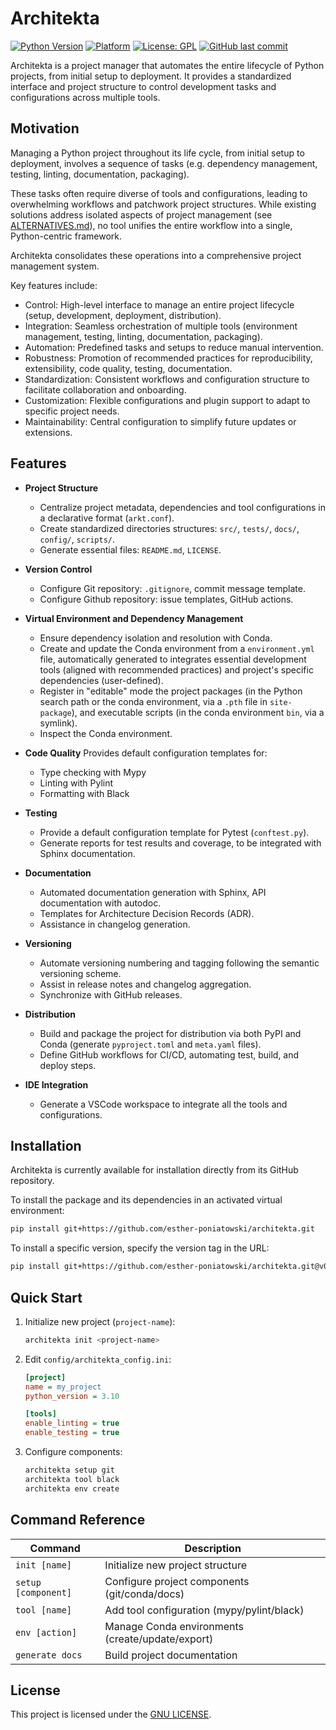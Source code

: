 # Architekta

[![Python Version](https://img.shields.io/badge/python-3.8%2B-blue)](https://www.python.org/)
[![Platform](https://img.shields.io/badge/platform-linux%20|%20windows%20|%20macos-lightgrey)]()
[![License: GPL](https://img.shields.io/badge/License-GPL-yellow.svg)](https://opensource.org/licenses/GPL-3.0)
[![GitHub last commit](https://img.shields.io/github/last-commit/esther-poniatowski/architekta)](https://github.com/esther-poniatowski/architekta/commits/main)

Architekta is a project manager that automates the entire lifecycle of Python projects,
from initial setup to deployment. It provides a standardized interface and project structure to control
development tasks and configurations across multiple tools.

## Motivation

Managing a Python project throughout its life cycle, from initial setup to deployment, involves a
sequence of tasks (e.g. dependency management, testing, linting, documentation, packaging).

These tasks often require diverse of tools and configurations, leading to overwhelming workflows
and patchwork project structures. While existing solutions address isolated aspects of project
management (see [ALTERNATIVES.md](docs/ALTERNATIVES.md)), no tool unifies the entire workflow into a
single, Python-centric framework.

Architekta consolidates these operations into a comprehensive project management system.

Key features include:

- Control: High-level interface to manage an entire project lifecycle (setup, development,
  deployment, distribution).
- Integration: Seamless orchestration of multiple tools (environment management, testing, linting,
  documentation, packaging).
- Automation: Predefined tasks and setups to reduce manual intervention.
- Robustness: Promotion of recommended practices for reproducibility, extensibility, code quality,
  testing, documentation.
- Standardization: Consistent workflows and configuration structure to facilitate collaboration and
  onboarding.
- Customization: Flexible configurations and plugin support to adapt to specific project needs.
- Maintainability: Central configuration to simplify future updates or extensions.

## Features

- **Project Structure**
  - Centralize project metadata, dependencies and tool configurations in a declarative format
    (`arkt.conf`).
  - Create standardized directories structures: `src/`, `tests/`, `docs/`, `config/`, `scripts/`.
  - Generate essential files: `README.md`, `LICENSE`.

- **Version Control**
  - Configure Git repository: `.gitignore`, commit message template.
  - Configure Github repository: issue templates, GitHub actions.

- **Virtual Environment and Dependency Management**
  - Ensure dependency isolation and resolution with Conda.
  - Create and update the Conda environment from a `environment.yml` file, automatically generated
    to integrates essential development tools (aligned with recommended practices) and project's
    specific dependencies (user-defined).
  - Register in "editable" mode the project packages (in the Python search path or the conda
    environment, via a `.pth` file in `site-package`), and executable scripts (in the conda
    environment `bin`, via a symlink).
  - Inspect the Conda environment.

- **Code Quality**
  Provides default configuration templates for:
  - Type checking with Mypy
  - Linting with Pylint
  - Formatting with Black

- **Testing**
  - Provide a default configuration template for Pytest (`conftest.py`).
  - Generate reports for test results and coverage, to be integrated with Sphinx documentation.

- **Documentation**
  - Automated documentation generation with Sphinx, API documentation with autodoc.
  - Templates for Architecture Decision Records (ADR).
  - Assistance in changelog generation.

- **Versioning**
  - Automate versioning numbering and tagging following the semantic versioning scheme.
  - Assist in release notes and changelog aggregation.
  - Synchronize with GitHub releases.

- **Distribution**
  - Build and package the project for distribution via both PyPI and Conda (generate
    `pyproject.toml` and `meta.yaml` files).
  - Define GitHub workflows for CI/CD, automating test, build, and deploy steps.

- **IDE Integration**
  - Generate a VSCode workspace to integrate all the tools and configurations.

## Installation

Architekta is currently available for installation directly from its GitHub repository.

To install the package and its dependencies in an activated virtual environment:

```sh
pip install git+https://github.com/esther-poniatowski/architekta.git
```

To install a specific version, specify the version tag in the URL:

```sh
pip install git+https://github.com/esther-poniatowski/architekta.git@v0.1.0
```

## Quick Start

1. Initialize new project (`project-name`):

    ```sh
    architekta init <project-name>
    ```

2. Edit `config/architekta_config.ini`:

    ```ini
    [project]
    name = my_project
    python_version = 3.10

    [tools]
    enable_linting = true
    enable_testing = true
    ```

3. Configure components:

    ```sh
    architekta setup git
    architekta tool black
    architekta env create
    ```

## Command Reference

| Command | Description |
|---------|-------------|
| `init [name]` | Initialize new project structure |
| `setup [component]` | Configure project components (git/conda/docs) |
| `tool [name]` | Add tool configuration (mypy/pylint/black) |
| `env [action]` | Manage Conda environments (create/update/export) |
| `generate docs` | Build project documentation |

## License

This project is licensed under the [GNU LICENSE](LICENSE).
